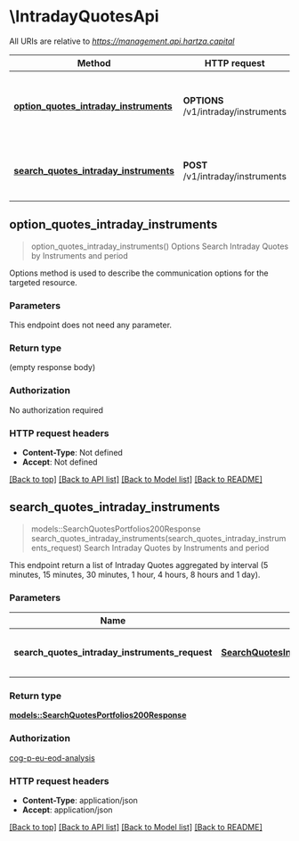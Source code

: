 # \IntradayQuotesApi

All URIs are relative to *https://management.api.hartza.capital*

Method | HTTP request | Description
------------- | ------------- | -------------
[**option_quotes_intraday_instruments**](IntradayQuotesApi.md#option_quotes_intraday_instruments) | **OPTIONS** /v1/intraday/instruments | Options Search Intraday Quotes by Instruments and period
[**search_quotes_intraday_instruments**](IntradayQuotesApi.md#search_quotes_intraday_instruments) | **POST** /v1/intraday/instruments | Search Intraday Quotes by Instruments and period



## option_quotes_intraday_instruments

> option_quotes_intraday_instruments()
Options Search Intraday Quotes by Instruments and period

Options method is used to describe the communication options for the targeted resource.

### Parameters

This endpoint does not need any parameter.

### Return type

 (empty response body)

### Authorization

No authorization required

### HTTP request headers

- **Content-Type**: Not defined
- **Accept**: Not defined

[[Back to top]](#) [[Back to API list]](../README.md#documentation-for-api-endpoints) [[Back to Model list]](../README.md#documentation-for-models) [[Back to README]](../README.md)


## search_quotes_intraday_instruments

> models::SearchQuotesPortfolios200Response search_quotes_intraday_instruments(search_quotes_intraday_instruments_request)
Search Intraday Quotes by Instruments and period

This endpoint return a list of Intraday Quotes aggregated by interval (5 minutes, 15 minutes, 30 minutes, 1 hour, 4 hours, 8 hours and 1 day). 

### Parameters


Name | Type | Description  | Required | Notes
------------- | ------------- | ------------- | ------------- | -------------
**search_quotes_intraday_instruments_request** | [**SearchQuotesIntradayInstrumentsRequest**](SearchQuotesIntradayInstrumentsRequest.md) | IntradayQuotesRequest is used to specify the request for the IntradayQuotes API. | [required] |

### Return type

[**models::SearchQuotesPortfolios200Response**](SearchQuotesPortfolios_200_response.md)

### Authorization

[cog-p-eu-eod-analysis](../README.md#cog-p-eu-eod-analysis)

### HTTP request headers

- **Content-Type**: application/json
- **Accept**: application/json

[[Back to top]](#) [[Back to API list]](../README.md#documentation-for-api-endpoints) [[Back to Model list]](../README.md#documentation-for-models) [[Back to README]](../README.md)


